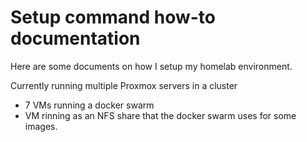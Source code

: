 # Setup command how-to documentation

Here are some documents on how I setup my homelab environment.

Currently running multiple Proxmox servers in a cluster
- 7 VMs running a docker swarm
- VM rinning as an NFS share that the docker swarm uses for some images.
